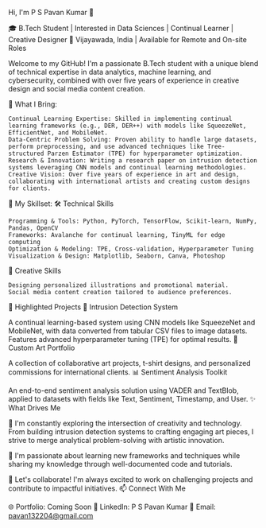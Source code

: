 Hi, I'm P S Pavan Kumar 👋

🎓 B.Tech Student | Interested in Data Sciences | Continual Learner | Creative Designer
📍 Vijayawada, India | Available for Remote and On-site Roles

Welcome to my GitHub! I'm a passionate B.Tech student with a unique blend of technical expertise in data analytics, machine learning, and cybersecurity, combined with over five years of experience in creative design and social media content creation.

🌟 What I Bring:

    Continual Learning Expertise: Skilled in implementing continual learning frameworks (e.g., DER, DER++) with models like SqueezeNet, EfficientNet, and MobileNet.
    Data-Centric Problem Solving: Proven ability to handle large datasets, perform preprocessing, and use advanced techniques like Tree-structured Parzen Estimator (TPE) for hyperparameter optimization.
    Research & Innovation: Writing a research paper on intrusion detection systems leveraging CNN models and continual learning methodologies.
    Creative Vision: Over five years of experience in art and design, collaborating with international artists and creating custom designs for clients.

💼 My Skillset:
🛠️ Technical Skills

    Programming & Tools: Python, PyTorch, TensorFlow, Scikit-learn, NumPy, Pandas, OpenCV
    Frameworks: Avalanche for continual learning, TinyML for edge computing
    Optimization & Modeling: TPE, Cross-validation, Hyperparameter Tuning
    Visualization & Design: Matplotlib, Seaborn, Canva, Photoshop

🎨 Creative Skills

    Designing personalized illustrations and promotional material.
    Social media content creation tailored to audience preferences.

📂 Highlighted Projects
🧠 Intrusion Detection System

A continual learning-based system using CNN models like SqueezeNet and MobileNet, with data converted from tabular CSV files to image datasets. Features advanced hyperparameter tuning (TPE) for optimal results.
🎨 Custom Art Portfolio

A collection of collaborative art projects, t-shirt designs, and personalized commissions for international clients.
📊 Sentiment Analysis Toolkit

An end-to-end sentiment analysis solution using VADER and TextBlob, applied to datasets with fields like Text, Sentiment, Timestamp, and User.
✨ What Drives Me

🌱 I'm constantly exploring the intersection of creativity and technology. From building intrusion detection systems to crafting engaging art pieces, I strive to merge analytical problem-solving with artistic innovation.

📘 I'm passionate about learning new frameworks and techniques while sharing my knowledge through well-documented code and tutorials.

💬 Let's collaborate! I'm always excited to work on challenging projects and contribute to impactful initiatives.
📫 Connect With Me

🌐 Portfolio: Coming Soon
💼 LinkedIn: P S Pavan Kumar
📧 Email: pavan132204@gmail.com

<!---
Sudarshan-Pavan/Sudarshan-Pavan is a ✨ special ✨ repository because its `README.md` (this file) appears on your GitHub profile.
You can click the Preview link to take a look at your changes.
--->
